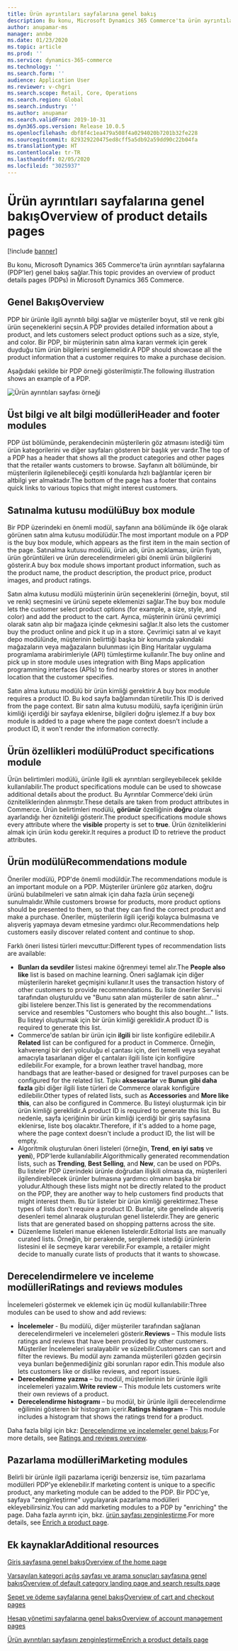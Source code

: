 ```yaml
---
title: Ürün ayrıntıları sayfalarına genel bakış
description: Bu konu, Microsoft Dynamics 365 Commerce'ta ürün ayrıntıları sayfalarına (PDP'ler) genel bakış sağlar.
author: anupamar-ms
manager: annbe
ms.date: 01/23/2020
ms.topic: article
ms.prod: ''
ms.service: dynamics-365-commerce
ms.technology: ''
ms.search.form: ''
audience: Application User
ms.reviewer: v-chgri
ms.search.scope: Retail, Core, Operations
ms.search.region: Global
ms.search.industry: ''
ms.author: anupamar
ms.search.validFrom: 2019-10-31
ms.dyn365.ops.version: Release 10.0.5
ms.openlocfilehash: dbf8f4c1ea479a508f4a0294020b7201b32fe228
ms.sourcegitcommit: 829329220475ed8cff5a5db92a59dd90c22b04fa
ms.translationtype: HT
ms.contentlocale: tr-TR
ms.lasthandoff: 02/05/2020
ms.locfileid: "3025937"
---
```

# <a name="overview-of-product-details-pages"></a><span data-ttu-id="3b948-103">Ürün ayrıntıları sayfalarına genel bakış</span><span class="sxs-lookup"><span data-stu-id="3b948-103">Overview of product details pages</span></span>


[!include [banner](includes/banner.md)]

<span data-ttu-id="3b948-104">Bu konu, Microsoft Dynamics 365 Commerce'ta ürün ayrıntıları sayfalarına (PDP'ler) genel bakış sağlar.</span><span class="sxs-lookup"><span data-stu-id="3b948-104">This topic provides an overview of product details pages (PDPs) in Microsoft Dynamics 365 Commerce.</span></span>

## <a name="overview"></a><span data-ttu-id="3b948-105">Genel Bakış</span><span class="sxs-lookup"><span data-stu-id="3b948-105">Overview</span></span>

<span data-ttu-id="3b948-106">PDP bir ürünle ilgili ayrıntılı bilgi sağlar ve müşteriler boyut, stil ve renk gibi ürün seçeneklerini seçsin.</span><span class="sxs-lookup"><span data-stu-id="3b948-106">A PDP provides detailed information about a product, and lets customers select product options such as a size, style, and color.</span></span> <span data-ttu-id="3b948-107">Bir PDP, bir müşterinin satın alma kararı vermek için gerek duyduğu tüm ürün bilgilerini sergilemelidir.</span><span class="sxs-lookup"><span data-stu-id="3b948-107">A PDP should showcase all the product information that a customer requires to make a purchase decision.</span></span>

<span data-ttu-id="3b948-108">Aşağıdaki şekilde bir PDP örneği gösterilmiştir.</span><span class="sxs-lookup"><span data-stu-id="3b948-108">The following illustration shows an example of a PDP.</span></span>

![Ürün ayrıntıları sayfası örneği](./media/pdp.PNG)

## <a name="header-and-footer-modules"></a><span data-ttu-id="3b948-110">Üst bilgi ve alt bilgi modülleri</span><span class="sxs-lookup"><span data-stu-id="3b948-110">Header and footer modules</span></span>

<span data-ttu-id="3b948-111">PDP üst bölümünde, perakendecinin müşterilerin göz atmasını istediği tüm ürün kategorilerini ve diğer sayfaları gösteren bir başlık yer vardır.</span><span class="sxs-lookup"><span data-stu-id="3b948-111">The top of a PDP has a header that shows all the product categories and other pages that the retailer wants customers to browse.</span></span> <span data-ttu-id="3b948-112">Sayfanın alt bölümünde, bir müşterilerin ilgilenebileceği çeşitli konularda hızlı bağlantılar içeren bir altbilgi yer almaktadır.</span><span class="sxs-lookup"><span data-stu-id="3b948-112">The bottom of the page has a footer that contains quick links to various topics that might interest customers.</span></span>

## <a name="buy-box-module"></a><span data-ttu-id="3b948-113">Satınalma kutusu modülü</span><span class="sxs-lookup"><span data-stu-id="3b948-113">Buy box module</span></span>

<span data-ttu-id="3b948-114">Bir PDP üzerindeki en önemli modül, sayfanın ana bölümünde ilk öğe olarak görünen satın alma kutusu modülüdür.</span><span class="sxs-lookup"><span data-stu-id="3b948-114">The most important module on a PDP is the buy box module, which appears as the first item in the main section of the page.</span></span> <span data-ttu-id="3b948-115">Satınalma kutusu modülü, ürün adı, ürün açıklaması, ürün fiyatı, ürün görüntüleri ve ürün derecelendirmeleri gibi önemli ürün bilgilerini gösterir.</span><span class="sxs-lookup"><span data-stu-id="3b948-115">A buy box module shows important product information, such as the product name, the product description, the product price, product images, and product ratings.</span></span>

<span data-ttu-id="3b948-116">Satın alma kutusu modülü müşterinin ürün seçeneklerini (örneğin, boyut, stil ve renk) seçmesini ve ürünü sepete eklemenizi sağlar.</span><span class="sxs-lookup"><span data-stu-id="3b948-116">The buy box module lets the customer select product options (for example, a size, style, and color) and add the product to the cart.</span></span> <span data-ttu-id="3b948-117">Ayrıca, müşterinin ürünü çevrimiçi olarak satın alıp bir mağaza içinde çekmesini sağlar.</span><span class="sxs-lookup"><span data-stu-id="3b948-117">It also lets the customer buy the product online and pick it up in a store.</span></span> <span data-ttu-id="3b948-118">Çevrimiçi satın al ve kayıt depo modülünde, müşterinin belirttiği başka bir konumda yakındaki mağazaların veya mağazaların bulunması için Bing Haritalar uygulama programlama arabirimleriyle (API) tümleştirme kullanılır.</span><span class="sxs-lookup"><span data-stu-id="3b948-118">The buy online and pick up in store module uses integration with Bing Maps application programming interfaces (APIs) to find nearby stores or stores in another location that the customer specifies.</span></span>

<span data-ttu-id="3b948-119">Satın alma kutusu modülü bir ürün kimliği gerektirir.</span><span class="sxs-lookup"><span data-stu-id="3b948-119">A buy box module requires a product ID.</span></span> <span data-ttu-id="3b948-120">Bu kod sayfa bağlamından türetilir.</span><span class="sxs-lookup"><span data-stu-id="3b948-120">This ID is derived from the page context.</span></span> <span data-ttu-id="3b948-121">Bir satın alma kutusu modülü, sayfa içeriğinin ürün kimliği içerdiği bir sayfaya eklenirse, bilgileri doğru işlemez.</span><span class="sxs-lookup"><span data-stu-id="3b948-121">If a buy box module is added to a page where the page context doesn't include a product ID, it won't render the information correctly.</span></span>

## <a name="product-specifications-module"></a><span data-ttu-id="3b948-122">Ürün özellikleri modülü</span><span class="sxs-lookup"><span data-stu-id="3b948-122">Product specifications module</span></span>

<span data-ttu-id="3b948-123">Ürün belirtimleri modülü, ürünle ilgili ek ayrıntıları sergileyebilecek şekilde kullanılabilir.</span><span class="sxs-lookup"><span data-stu-id="3b948-123">The product specifications module can be used to showcase additional details about the product.</span></span> <span data-ttu-id="3b948-124">Bu Ayrıntılar Commerce'deki ürün özniteliklerinden alınmıştır.</span><span class="sxs-lookup"><span data-stu-id="3b948-124">These details are taken from product attributes in Commerce.</span></span> <span data-ttu-id="3b948-125">Ürün belirtimleri modülü, **görünür** özelliğinin **doğru** olarak ayarlandığı her özniteliği gösterir.</span><span class="sxs-lookup"><span data-stu-id="3b948-125">The product specifications module shows every attribute where the **visible** property is set to **true**.</span></span> <span data-ttu-id="3b948-126">Ürün özniteliklerini almak için ürün kodu gerekir.</span><span class="sxs-lookup"><span data-stu-id="3b948-126">It requires a product ID to retrieve the product attributes.</span></span>

## <a name="recommendations-module"></a><span data-ttu-id="3b948-127">Ürün modülü</span><span class="sxs-lookup"><span data-stu-id="3b948-127">Recommendations module</span></span>

<span data-ttu-id="3b948-128">Öneriler modülü, PDP'de önemli modüldür.</span><span class="sxs-lookup"><span data-stu-id="3b948-128">The recommendations module is an important module on a PDP.</span></span> <span data-ttu-id="3b948-129">Müşteriler ürünlere göz atarken, doğru ürünü bulabilmeleri ve satın almak için daha fazla ürün seçeneği sunulmalıdır.</span><span class="sxs-lookup"><span data-stu-id="3b948-129">While customers browse for products, more product options should be presented to them, so that they can find the correct product and make a purchase.</span></span> <span data-ttu-id="3b948-130">Öneriler, müşterilerin ilgili içeriği kolayca bulmasına ve alışveriş yapmaya devam etmesine yardımcı olur.</span><span class="sxs-lookup"><span data-stu-id="3b948-130">Recommendations help customers easily discover related content and continue to shop.</span></span>

<span data-ttu-id="3b948-131">Farklı öneri listesi türleri mevcuttur:</span><span class="sxs-lookup"><span data-stu-id="3b948-131">Different types of recommendation lists are available:</span></span>

- <span data-ttu-id="3b948-132">**Bunları da sevdiler** listesi makine öğrenmeyi temel alır.</span><span class="sxs-lookup"><span data-stu-id="3b948-132">The **People also like** list is based on machine learning.</span></span> <span data-ttu-id="3b948-133">Öneri sağlamak için diğer müşterilerin hareket geçmişini kullanır.</span><span class="sxs-lookup"><span data-stu-id="3b948-133">It uses the transaction history of other customers to provide recommendations.</span></span> <span data-ttu-id="3b948-134">Bu liste öneriler Servisi tarafından oluşturuldu ve "Bunu satın alan müşteriler de satın alınır..." gibi listelere benzer.</span><span class="sxs-lookup"><span data-stu-id="3b948-134">This list is generated by the recommendations service and resembles "Customers who bought this also bought..." lists.</span></span> <span data-ttu-id="3b948-135">Bu listeyi oluşturmak için bir ürün kimliği gereklidir.</span><span class="sxs-lookup"><span data-stu-id="3b948-135">A product ID is required to generate this list.</span></span>
- <span data-ttu-id="3b948-136">Commerce'de satılan bir ürün için **ilgili** bir liste konfigüre edilebilir.</span><span class="sxs-lookup"><span data-stu-id="3b948-136">A **Related** list can be configured for a product in Commerce.</span></span> <span data-ttu-id="3b948-137">Örneğin, kahverengi bir deri yolculuğu el çantası için, deri temelli veya seyahat amacıyla tasarlanan diğer el çantaları ilgili liste için konfigüre edilebilir.</span><span class="sxs-lookup"><span data-stu-id="3b948-137">For example, for a brown leather travel handbag, more handbags that are leather-based or designed for travel purposes can be configured for the related list.</span></span> <span data-ttu-id="3b948-138">Tıpkı **aksesuarlar** ve **Bunun gibi daha fazla** gibi diğer ilgili liste türleri de Commerce olarak konfigüre edilebilir.</span><span class="sxs-lookup"><span data-stu-id="3b948-138">Other types of related lists, such as **Accessories** and **More like this**, can also be configured in Commerce.</span></span> <span data-ttu-id="3b948-139">Bu listeyi oluşturmak için bir ürün kimliği gereklidir.</span><span class="sxs-lookup"><span data-stu-id="3b948-139">A product ID is required to generate this list.</span></span> <span data-ttu-id="3b948-140">Bu nedenle, sayfa içeriğinin bir ürün kimliği içerdiği bir giriş sayfasına eklenirse, liste boş olacaktır.</span><span class="sxs-lookup"><span data-stu-id="3b948-140">Therefore, if it's added to a home page, where the page context doesn't include a product ID, the list will be empty.</span></span>
- <span data-ttu-id="3b948-141">Algoritmik oluşturulan öneri listeleri (örneğin, **Trend**, **en iyi satış** ve **yeni**), PDP'lerde kullanılabilir.</span><span class="sxs-lookup"><span data-stu-id="3b948-141">Algorithmically generated recommendation lists, such as **Trending**, **Best Selling**, and **New**, can be used on PDPs.</span></span> <span data-ttu-id="3b948-142">Bu listeler PDP üzerindeki ürünle doğrudan ilişkili olmasa da, müşterileri ilgilendirebilecek ürünler bulmasına yardımcı olmanın başka bir yoludur.</span><span class="sxs-lookup"><span data-stu-id="3b948-142">Although these lists might not be directly related to the product on the PDP, they are another way to help customers find products that might interest them.</span></span> <span data-ttu-id="3b948-143">Bu tür listeler bir ürün kimliği gerektirmez.</span><span class="sxs-lookup"><span data-stu-id="3b948-143">These types of lists don't require a product ID.</span></span> <span data-ttu-id="3b948-144">Bunlar, site genelinde alışveriş desenleri temel alınarak oluşturulan genel listelerdir.</span><span class="sxs-lookup"><span data-stu-id="3b948-144">They are generic lists that are generated based on shopping patterns across the site.</span></span>
- <span data-ttu-id="3b948-145">Düzenleme listeleri manue eklenen listelerdir.</span><span class="sxs-lookup"><span data-stu-id="3b948-145">Editorial lists are manually curated lists.</span></span> <span data-ttu-id="3b948-146">Örneğin, bir perakende, sergilemek istediği ürünlerin listesini el ile seçmeye karar verebilir.</span><span class="sxs-lookup"><span data-stu-id="3b948-146">For example, a retailer might decide to manually curate lists of products that it wants to showcase.</span></span>

## <a name="ratings-and-reviews-modules"></a><span data-ttu-id="3b948-147">Derecelendirmelere ve inceleme modülleri</span><span class="sxs-lookup"><span data-stu-id="3b948-147">Ratings and reviews modules</span></span>

<span data-ttu-id="3b948-148">İncelemeleri göstermek ve eklemek için üç modül kullanılabilir:</span><span class="sxs-lookup"><span data-stu-id="3b948-148">Three modules can be used to show and add reviews:</span></span>

- <span data-ttu-id="3b948-149">**İncelemeler** - Bu modülü, diğer müşteriler tarafından sağlanan derecelendirmeleri ve incelemeleri gösterir.</span><span class="sxs-lookup"><span data-stu-id="3b948-149">**Reviews** – This module lists ratings and reviews that have been provided by other customers.</span></span> <span data-ttu-id="3b948-150">Müşteriler İncelemeleri sıralayabilir ve süzebilir.</span><span class="sxs-lookup"><span data-stu-id="3b948-150">Customers can sort and filter the reviews.</span></span> <span data-ttu-id="3b948-151">Bu modül aynı zamanda müşterileri gözden geçirsin veya bunları beğenmediğiniz gibi sorunları rapor edin.</span><span class="sxs-lookup"><span data-stu-id="3b948-151">This module also lets customers like or dislike reviews, and report issues.</span></span>
- <span data-ttu-id="3b948-152">**Derecelendirme yazma** – bu modül, müşterilerinin bir ürünle ilgili incelemeleri yazalım.</span><span class="sxs-lookup"><span data-stu-id="3b948-152">**Write review** – This module lets customers write their own reviews of a product.</span></span>
- <span data-ttu-id="3b948-153">**Derecelendirme histogramı** – bu modül, bir ürünle ilgili derecelendirme eğilimini gösteren bir histogram içerir.</span><span class="sxs-lookup"><span data-stu-id="3b948-153">**Ratings histogram** – This module includes a histogram that shows the ratings trend for a product.</span></span>

<span data-ttu-id="3b948-154">Daha fazla bilgi için bkz: [Derecelendirme ve incelemeler genel bakışı](ratings-reviews-overview.md).</span><span class="sxs-lookup"><span data-stu-id="3b948-154">For more details, see [Ratings and reviews overview](ratings-reviews-overview.md).</span></span>

## <a name="marketing-modules"></a><span data-ttu-id="3b948-155">Pazarlama modülleri</span><span class="sxs-lookup"><span data-stu-id="3b948-155">Marketing modules</span></span>

<span data-ttu-id="3b948-156">Belirli bir ürünle ilgili pazarlama içeriği benzersiz ise, tüm pazarlama modülleri PDP'ye eklenebilir.</span><span class="sxs-lookup"><span data-stu-id="3b948-156">If marketing content is unique to a specific product, any marketing module can be added to the PDP.</span></span> <span data-ttu-id="3b948-157">Bir PDC'ye, sayfaya "zenginleştirme" uygulayarak pazarlama modülleri ekleyebilirsiniz.</span><span class="sxs-lookup"><span data-stu-id="3b948-157">You can add marketing modules to a PDP by "enriching" the page.</span></span> <span data-ttu-id="3b948-158">Daha fazla ayrıntı için, bkz. [ürün sayfası zenginleştirme](enrich-product-page.md).</span><span class="sxs-lookup"><span data-stu-id="3b948-158">For more details, see [Enrich a product page](enrich-product-page.md).</span></span>

## <a name="additional-resources"></a><span data-ttu-id="3b948-159">Ek kaynaklar</span><span class="sxs-lookup"><span data-stu-id="3b948-159">Additional resources</span></span>

[<span data-ttu-id="3b948-160">Giriş sayfasına genel bakış</span><span class="sxs-lookup"><span data-stu-id="3b948-160">Overview of the home page</span></span>](quick-tour-home-page.md)

[<span data-ttu-id="3b948-161">Varsayılan kategori açılış sayfası ve arama sonuçları sayfasına genel bakış</span><span class="sxs-lookup"><span data-stu-id="3b948-161">Overview of default category landing page and search results page</span></span>](category-search-page-overview.md)

[<span data-ttu-id="3b948-162">Sepet ve ödeme sayfalarına genel bakış</span><span class="sxs-lookup"><span data-stu-id="3b948-162">Overview of cart and checkout pages</span></span>](quick-tour-cart-checkout.md)

[<span data-ttu-id="3b948-163">Hesap yönetimi sayfalarına genel bakış</span><span class="sxs-lookup"><span data-stu-id="3b948-163">Overview of account management pages</span></span>](quick-tour-account-management.md)

[<span data-ttu-id="3b948-164">Ürün ayrıntıları sayfasını zenginleştirme</span><span class="sxs-lookup"><span data-stu-id="3b948-164">Enrich a product details page</span></span>](enrich-product-page.md)
